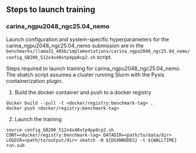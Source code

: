 ## Steps to launch training

### carina_ngpu2048_ngc25.04_nemo

Launch configuration and system-specific hyperparameters for the
carina_ngpu2048_ngc25.04_nemo submission are in the
`benchmarks/llama31_405b/implementations/carina_ngpu2048_ngc25.04_nemo/config_GB200_512x4x40xtp4pp8cp2.sh` script.

Steps required to launch training for carina_ngpu2048_ngc25.04_nemo.  The sbatch
script assumes a cluster running Slurm with the Pyxis containerization plugin.

1. Build the docker container and push to a docker registry

```
docker build --pull -t <docker/registry:benchmark-tag> .
docker push <docker/registry:benchmark-tag>
```

2. Launch the training
```
source config_GB200_512x4x40xtp4pp8cp2.sh
CONT=<docker/registry:benchmark-tag> DATADIR=<path/to/data/dir> LOGDIR=<path/to/output/dir> sbatch -N ${DGXNNODES} -t ${WALLTIME} run.sub
```
